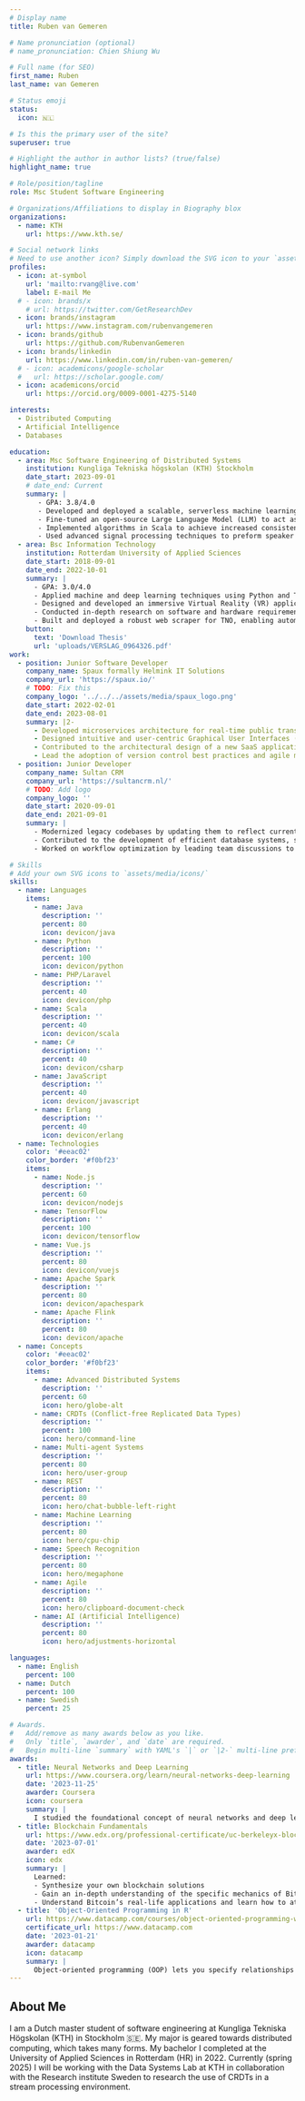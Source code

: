 ```yaml
---
# Display name
title: Ruben van Gemeren

# Name pronunciation (optional)
# name_pronunciation: Chien Shiung Wu

# Full name (for SEO)
first_name: Ruben
last_name: van Gemeren

# Status emoji
status:
  icon: 🇳🇱

# Is this the primary user of the site?
superuser: true

# Highlight the author in author lists? (true/false)
highlight_name: true

# Role/position/tagline
role: Msc Student Software Engineering

# Organizations/Affiliations to display in Biography blox
organizations:
  - name: KTH
    url: https://www.kth.se/

# Social network links
# Need to use another icon? Simply download the SVG icon to your `assets/media/icons/` folder.
profiles:
  - icon: at-symbol
    url: 'mailto:rvang@live.com'
    label: E-mail Me
  # - icon: brands/x
    # url: https://twitter.com/GetResearchDev
  - icon: brands/instagram
    url: https://www.instagram.com/rubenvangemeren
  - icon: brands/github
    url: https://github.com/RubenvanGemeren
  - icon: brands/linkedin
    url: https://www.linkedin.com/in/ruben-van-gemeren/
  # - icon: academicons/google-scholar
  #   url: https://scholar.google.com/
  - icon: academicons/orcid
    url: https://orcid.org/0009-0001-4275-5140

interests:
  - Distributed Computing
  - Artificial Intelligence
  - Databases

education:
  - area: Msc Software Engineering of Distributed Systems
    institution: Kungliga Tekniska högskolan (KTH) Stockholm
    date_start: 2023-09-01
    # date_end: Current
    summary: |
       - GPA: 3.8/4.0
       - Developed and deployed a scalable, serverless machine learning (ML) pipeline for air quality predictions, utilizing Hopsworks manage feature stores and model registry.
       - Fine‑tuned an open‑source Large Language Model (LLM) to act as an intelligent cooking assistant, improving its understanding and recipe generation abilities.
       - Implemented algorithms in Scala to achieve increased consistency and fault tolerance when using Conflict‑Free Replicated Data Types (CRDTs) in distributed systems.
       - Used advanced signal processing techniques to preform speaker diarization on podcast audio data, improving content understanding and quality.
  - area: Bsc Information Technology
    institution: Rotterdam University of Applied Sciences
    date_start: 2018-09-01
    date_end: 2022-10-01
    summary: |
      - GPA: 3.0/4.0
      - Applied machine and deep learning techniques using Python and TensorFlow to solve complex problems like the Vehicle Routing Problem (VRP).
      - Designed and developed an immersive Virtual Reality (VR) application using the Unity game engine for Sogeti, enhancing user experience and interaction.
      - Conducted in‑depth research on software and hardware requirements to support operational efficiency for the Dutch Royal Army, ensuring alignment with technical and strategic goals
      - Built and deployed a robust web scraper for TNO, enabling automated data extraction and improved information gathering processes
    button:
      text: 'Download Thesis'
      url: 'uploads/VERSLAG_0964326.pdf'
work:
  - position: Junior Software Developer
    company_name: Spaux formally Helmink IT Solutions
    company_url: 'https://spaux.io/'
    # TODO: Fix this
    company_logo: '../../../assets/media/spaux_logo.png'
    date_start: 2022-02-01
    date_end: 2023-08-01
    summary: |2-
      - Developed microservices architecture for real‑time public transport tracking, ensuring correctness and low‑latency performance.
      - Designed intuitive and user‑centric Graphical User Interfaces (GUIs).
      - Contributed to the architectural design of a new SaaS application in the IT communication domain, focusing on scalability, reliability, and modern development practices.
      - Lead the adoption of version control best practices and agile methodologies across the organization, introducing practices such as Kanban board, stand‑up meetings, and structured error documentation.
  - position: Junior Developer
    company_name: Sultan CRM
    company_url: 'https://sultancrm.nl/'
    # TODO: Add logo
    company_logo: ''
    date_start: 2020-09-01
    date_end: 2021-09-01
    summary: |
      - Modernized legacy codebases by updating them to reflect current development standards, improving performance and scalability.
      - Contributed to the development of efficient database systems, supporting data integrity and scalability.
      - Worked on workflow optimization by leading team discussions to identify best practices, improving collaboration and efficiency.

# Skills
# Add your own SVG icons to `assets/media/icons/`
skills:
  - name: Languages
    items:
      - name: Java
        description: ''
        percent: 80
        icon: devicon/java
      - name: Python
        description: ''
        percent: 100
        icon: devicon/python
      - name: PHP/Laravel
        description: ''
        percent: 40
        icon: devicon/php
      - name: Scala
        description: ''
        percent: 40
        icon: devicon/scala
      - name: C#
        description: ''
        percent: 40
        icon: devicon/csharp
      - name: JavaScript
        description: ''
        percent: 40
        icon: devicon/javascript
      - name: Erlang
        description: ''
        percent: 40
        icon: devicon/erlang
  - name: Technologies
    color: '#eeac02'
    color_border: '#f0bf23'
    items:
      - name: Node.js
        description: ''
        percent: 60
        icon: devicon/nodejs
      - name: TensorFlow
        description: ''
        percent: 100
        icon: devicon/tensorflow
      - name: Vue.js
        description: ''
        percent: 80
        icon: devicon/vuejs
      - name: Apache Spark
        description: ''
        percent: 80
        icon: devicon/apachespark
      - name: Apache Flink
        description: ''
        percent: 80
        icon: devicon/apache
  - name: Concepts
    color: '#eeac02'
    color_border: '#f0bf23'
    items:
      - name: Advanced Distributed Systems
        description: ''
        percent: 60
        icon: hero/globe-alt
      - name: CRDTs (Conflict-free Replicated Data Types)
        description: ''
        percent: 100
        icon: hero/command-line
      - name: Multi-agent Systems
        description: ''
        percent: 80
        icon: hero/user-group
      - name: REST
        description: ''
        percent: 80
        icon: hero/chat-bubble-left-right
      - name: Machine Learning
        description: ''
        percent: 80
        icon: hero/cpu-chip
      - name: Speech Recognition
        description: ''
        percent: 80
        icon: hero/megaphone
      - name: Agile
        description: ''
        percent: 80
        icon: hero/clipboard-document-check
      - name: AI (Artificial Intelligence)
        description: ''
        percent: 80
        icon: hero/adjustments-horizontal

languages:
  - name: English
    percent: 100
  - name: Dutch
    percent: 100
  - name: Swedish
    percent: 25

# Awards.
#   Add/remove as many awards below as you like.
#   Only `title`, `awarder`, and `date` are required.
#   Begin multi-line `summary` with YAML's `|` or `|2-` multi-line prefix and indent 2 spaces below.
awards:
  - title: Neural Networks and Deep Learning
    url: https://www.coursera.org/learn/neural-networks-deep-learning
    date: '2023-11-25'
    awarder: Coursera
    icon: coursera
    summary: |
      I studied the foundational concept of neural networks and deep learning. By the end, I was familiar with the significant technological trends driving the rise of deep learning; build, train, and apply fully connected deep neural networks; implement efficient (vectorized) neural networks; identify key parameters in a neural network’s architecture; and apply deep learning to your own applications.
  - title: Blockchain Fundamentals
    url: https://www.edx.org/professional-certificate/uc-berkeleyx-blockchain-fundamentals
    date: '2023-07-01'
    awarder: edX
    icon: edx
    summary: |
      Learned:
      - Synthesize your own blockchain solutions
      - Gain an in-depth understanding of the specific mechanics of Bitcoin
      - Understand Bitcoin’s real-life applications and learn how to attack and destroy Bitcoin, Ethereum, smart contracts and Dapps, and alternatives to Bitcoin’s Proof-of-Work consensus algorithm
  - title: 'Object-Oriented Programming in R'
    url: https://www.datacamp.com/courses/object-oriented-programming-with-s3-and-r6-in-r
    certificate_url: https://www.datacamp.com
    date: '2023-01-21'
    awarder: datacamp
    icon: datacamp
    summary: |
      Object-oriented programming (OOP) lets you specify relationships between functions and the objects that they can act on, helping you manage complexity in your code. This is an intermediate level course, providing an introduction to OOP, using the S3 and R6 systems. S3 is a great day-to-day R programming tool that simplifies some of the functions that you write. R6 is especially useful for industry-specific analyses, working with web APIs, and building GUIs.
---
```


## About Me

I am a Dutch master student of software engineering at Kungliga Tekniska Högskolan (KTH) in Stockholm 🇸🇪. My major is geared towards distributed computing, which takes many forms. My bachelor I completed at the University of Applied Sciences in Rotterdam (HR) in 2022. Currently (spring 2025) I will be working with the Data Systems Lab at KTH in collaboration with the Research institute Sweden to research the use of CRDTs in a stream processing environment.
